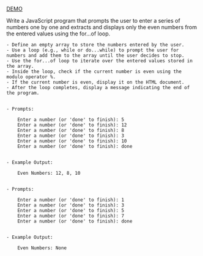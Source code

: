 [DEMO](https://users.metropolia.fi/~nikomeh/WebSoftwareDevelopment/WEEK_1/JavaScript/Recap2/Assignment_3/)

Write a JavaScript program that prompts the user to enter a series of numbers one by one and extracts and displays only the even numbers from the entered values using the for...of loop.

    - Define an empty array to store the numbers entered by the user.
    - Use a loop (e.g., while or do...while) to prompt the user for numbers and add them to the array until the user decides to stop.
    - Use the for...of loop to iterate over the entered values stored in the array.
    - Inside the loop, check if the current number is even using the modulo operator %.
    - If the current number is even, display it on the HTML document.
    - After the loop completes, display a message indicating the end of the program.


    - Prompts:

        Enter a number (or 'done' to finish): 5
        Enter a number (or 'done' to finish): 12
        Enter a number (or 'done' to finish): 8
        Enter a number (or 'done' to finish): 3
        Enter a number (or 'done' to finish): 10
        Enter a number (or 'done' to finish): done


    - Example Output:

        Even Numbers: 12, 8, 10


    - Prompts:

        Enter a number (or 'done' to finish): 1
        Enter a number (or 'done' to finish): 3
        Enter a number (or 'done' to finish): 5
        Enter a number (or 'done' to finish): 7
        Enter a number (or 'done' to finish): done


    - Example Output:

        Even Numbers: None
